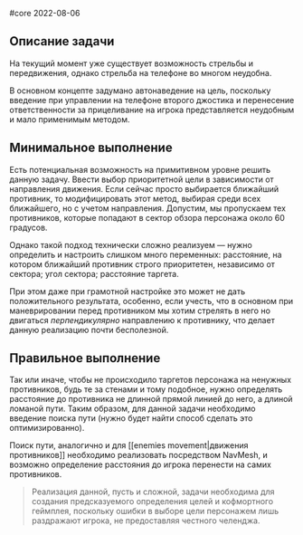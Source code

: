 #core
2022-08-06
## Описание задачи
На текущий момент уже существует возможность стрельбы и передвижения, однако стрельба на телефоне во многом неудобна. 

В основном концепте задумано автонаведение на цель, поскольку введение при управлении на телефоне второго джостика и перенесение ответственности за прицеливание на игрока представляется неудобным и мало применимым методом.

## Минимальное выполнение
Есть потенциальная возможность на примитивном уровне решить данную задачу. Ввести выбор приоритетной цели в зависимости от направления движения. Если сейчас просто выбирается ближайший противник, то модифицировать этот метод, выбирая среди всех ближайшего, но с учетом направления. 
Допустим, мы пропускаем тех противников, которые попадают в сектор обзора персонажа около 60 градусов. 

Однако такой подход технически сложно реализуем — нужно определить и настроить слишком много переменных: расстояние, на котором ближайший противник строго приоритетен, независимо от сектора; угол сектора; расстояние таргета.

При этом даже при грамотной настройке это может не дать положительного результата, особенно, если учесть, что в основном при маневрировании перед противником мы хотим стрелять в него но двигаться *перпендикулярно* направлению к противнику, что делает данную реализацию почти бесполезной.

## Правильное выполнение
Так или иначе, чтобы не происходило таргетов персонажа на ненужных противников, будь те за стенами и тому подобное, нужно определять расстояние до противника не длинной прямой линией до него, а длиной ломаной пути. 
Таким образом, для данной задачи необходимо введение поиска пути (нужно будет найти способ сделать это оптимизированно).

Поиск пути, аналогично и для [[enemies movement|движения противников]] необходимо реализовать посредством NavMesh, и возможно определение расстояния до игрока перенести на самих противников.

> Реализация данной, пусть и сложной, задачи необходима для создания предсказуемого определения целей и кофмортного геймплея, поскольку ошибки в выборе цели персонажем лишь раздражают игрока, не предоставляя честного челенджа.


